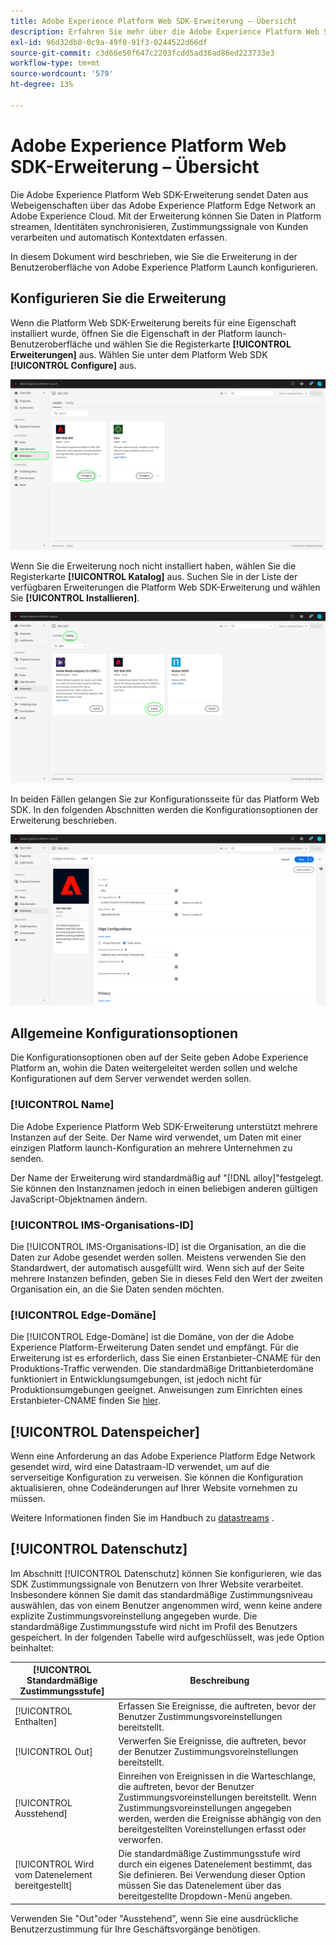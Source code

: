 ```yaml
---
title: Adobe Experience Platform Web SDK-Erweiterung – Übersicht
description: Erfahren Sie mehr über die Adobe Experience Platform Web SDK-Erweiterung für Adobe Experience Platform Launch
exl-id: 96d32db8-0c9a-49f0-91f3-0244522d66df
source-git-commit: c3d66e50f647c2203fcdd5ad36ad86ed223733e3
workflow-type: tm+mt
source-wordcount: '579'
ht-degree: 13%

---
```


# Adobe Experience Platform Web SDK-Erweiterung – Übersicht

Die Adobe Experience Platform Web SDK-Erweiterung sendet Daten aus Webeigenschaften über das Adobe Experience Platform Edge Network an Adobe Experience Cloud. Mit der Erweiterung können Sie Daten in Platform streamen, Identitäten synchronisieren, Zustimmungssignale von Kunden verarbeiten und automatisch Kontextdaten erfassen.

In diesem Dokument wird beschrieben, wie Sie die Erweiterung in der Benutzeroberfläche von Adobe Experience Platform Launch konfigurieren.

## Konfigurieren Sie die Erweiterung

Wenn die Platform Web SDK-Erweiterung bereits für eine Eigenschaft installiert wurde, öffnen Sie die Eigenschaft in der Platform launch-Benutzeroberfläche und wählen Sie die Registerkarte **[!UICONTROL Erweiterungen]** aus. Wählen Sie unter dem Platform Web SDK **[!UICONTROL Configure]** aus.

![](../images/extension/overview/configure.png)

Wenn Sie die Erweiterung noch nicht installiert haben, wählen Sie die Registerkarte **[!UICONTROL Katalog]** aus. Suchen Sie in der Liste der verfügbaren Erweiterungen die Platform Web SDK-Erweiterung und wählen Sie **[!UICONTROL Installieren]**.

![](../images/extension/overview/install.png)

In beiden Fällen gelangen Sie zur Konfigurationsseite für das Platform Web SDK. In den folgenden Abschnitten werden die Konfigurationsoptionen der Erweiterung beschrieben.

![](../images/extension/overview/config-screen.png)

## Allgemeine Konfigurationsoptionen

Die Konfigurationsoptionen oben auf der Seite geben Adobe Experience Platform an, wohin die Daten weitergeleitet werden sollen und welche Konfigurationen auf dem Server verwendet werden sollen.

### [!UICONTROL Name]

Die Adobe Experience Platform Web SDK-Erweiterung unterstützt mehrere Instanzen auf der Seite. Der Name wird verwendet, um Daten mit einer einzigen Platform launch-Konfiguration an mehrere Unternehmen zu senden.

Der Name der Erweiterung wird standardmäßig auf &quot;[!DNL alloy]&quot;festgelegt. Sie können den Instanznamen jedoch in einen beliebigen anderen gültigen JavaScript-Objektnamen ändern.

### **[!UICONTROL IMS-Organisations-ID]**

Die [!UICONTROL IMS-Organisations-ID] ist die Organisation, an die die Daten zur Adobe gesendet werden sollen. Meistens verwenden Sie den Standardwert, der automatisch ausgefüllt wird. Wenn sich auf der Seite mehrere Instanzen befinden, geben Sie in dieses Feld den Wert der zweiten Organisation ein, an die Sie Daten senden möchten.

### **[!UICONTROL Edge-Domäne]**

Die [!UICONTROL Edge-Domäne] ist die Domäne, von der die Adobe Experience Platform-Erweiterung Daten sendet und empfängt. Für die Erweiterung ist es erforderlich, dass Sie einen Erstanbieter-CNAME für den Produktions-Traffic verwenden. Die standardmäßige Drittanbieterdomäne funktioniert in Entwicklungsumgebungen, ist jedoch nicht für Produktionsumgebungen geeignet. Anweisungen zum Einrichten eines Erstanbieter-CNAME finden Sie [hier](https://experienceleague.adobe.com/docs/core-services/interface/ec-cookies/cookies-first-party.html).

## [!UICONTROL Datenspeicher]

Wenn eine Anforderung an das Adobe Experience Platform Edge Network gesendet wird, wird eine Datastraam-ID verwendet, um auf die serverseitige Konfiguration zu verweisen. Sie können die Konfiguration aktualisieren, ohne Codeänderungen auf Ihrer Website vornehmen zu müssen.

Weitere Informationen finden Sie im Handbuch zu [datastreams](../fundamentals/datastreams.md) .


## [!UICONTROL Datenschutz]

Im Abschnitt [!UICONTROL Datenschutz] können Sie konfigurieren, wie das SDK Zustimmungssignale von Benutzern von Ihrer Website verarbeitet. Insbesondere können Sie damit das standardmäßige Zustimmungsniveau auswählen, das von einem Benutzer angenommen wird, wenn keine andere explizite Zustimmungsvoreinstellung angegeben wurde. Die standardmäßige Zustimmungsstufe wird nicht im Profil des Benutzers gespeichert. In der folgenden Tabelle wird aufgeschlüsselt, was jede Option beinhaltet:

| [!UICONTROL Standardmäßige Zustimmungsstufe] | Beschreibung |
| --- | --- |
| [!UICONTROL Enthalten] | Erfassen Sie Ereignisse, die auftreten, bevor der Benutzer Zustimmungsvoreinstellungen bereitstellt. |
| [!UICONTROL Out] | Verwerfen Sie Ereignisse, die auftreten, bevor der Benutzer Zustimmungsvoreinstellungen bereitstellt. |
| [!UICONTROL Ausstehend] | Einreihen von Ereignissen in die Warteschlange, die auftreten, bevor der Benutzer Zustimmungsvoreinstellungen bereitstellt. Wenn Zustimmungsvoreinstellungen angegeben werden, werden die Ereignisse abhängig von den bereitgestellten Voreinstellungen erfasst oder verworfen. |
| [!UICONTROL Wird vom Datenelement bereitgestellt] | Die standardmäßige Zustimmungsstufe wird durch ein eigenes Datenelement bestimmt, das Sie definieren. Bei Verwendung dieser Option müssen Sie das Datenelement über das bereitgestellte Dropdown-Menü angeben. |

Verwenden Sie &quot;Out&quot;oder &quot;Ausstehend&quot;, wenn Sie eine ausdrückliche Benutzerzustimmung für Ihre Geschäftsvorgänge benötigen.
